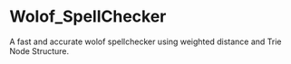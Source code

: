 # Wolof_SpellChecker
A fast and accurate wolof spellchecker using weighted distance and Trie Node Structure.